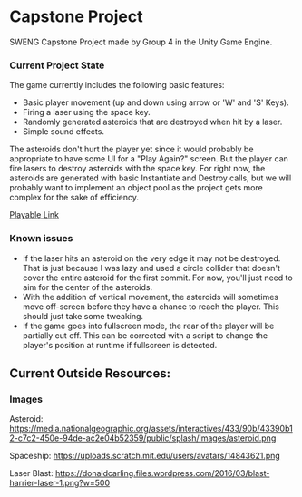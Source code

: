 # Capstone Project
SWENG Capstone Project made by Group 4 in the Unity Game Engine.

### Current Project State
The game currently includes the following basic features:
* Basic player movement (up and down using arrow or 'W' and 'S' Keys).
* Firing a laser using the space key.
* Randomly generated asteroids that are destroyed when hit by a laser.
* Simple sound effects.

The asteroids don't hurt the player yet since it would probably be appropriate to have some UI for a "Play Again?" screen. But the player can fire lasers to destroy asteroids with the space key. For right now, the asteroids are generated with basic Instantiate and Destroy calls, but we will probably want to implement an object pool as the project gets more complex for the sake of efficiency.

[Playable Link](https://htmlpreview.github.io/?https://github.com/danjones5071/capstone-project/blob/master/Group4Capstone/Export/index.html)

### Known issues
* If the laser hits an asteroid on the very edge it may not be destroyed. That is just because I was lazy and used a circle collider that doesn't cover the entire asteroid for the first commit. For now, you'll just need to aim for the center of the asteroids.
* With the addition of vertical movement, the asteroids will sometimes move off-screen before they have a chance to reach the player. This should just take some tweaking.
* If the game goes into fullscreen mode, the rear of the player will be partially cut off. This can be corrected with a script to change the player's position at runtime if fullscreen is detected.

## Current Outside Resources:
### Images
Asteroid: 
https://media.nationalgeographic.org/assets/interactives/433/90b/43390b12-c7c2-450e-94de-ac2e04b52359/public/splash/images/asteroid.png

Spaceship: 
https://uploads.scratch.mit.edu/users/avatars/14843621.png

Laser Blast:
https://donaldcarling.files.wordpress.com/2016/03/blast-harrier-laser-1.png?w=500
